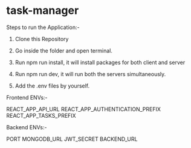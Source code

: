 # task-manager

Steps to run the Application:-

1. Clone this Repository

2. Go inside the folder and open terminal.

3. Run npm run install, it will install packages for both client and server

4. Run npm run dev, it will run both the servers simultaneously.

5. Add the .env files by yourself.

Frontend ENVs:-

REACT_APP_API_URL <!-- This will be the url on which backend server will be running -->
REACT_APP_AUTHENTICATION_PREFIX <!-- This will be the prefix being used for authentication, ex - /api/v1/auth -->
REACT_APP_TASKS_PREFIX <!-- This will be the prefix being used for other tasks, ex - /api/v1 -->

Backend ENVs:-

PORT <!-- This will be the port on which backend server will be running -->
MONGODB_URL <!-- This will be the encrypted url for mongoDB, this can be generated by going to crypto.js file in the server folder -->
JWT_SECRET <!-- This will be the Secret Key being used to generate tokens -->
BACKEND_URL <!-- This will be url on which backend will be hosted to use cors -->
